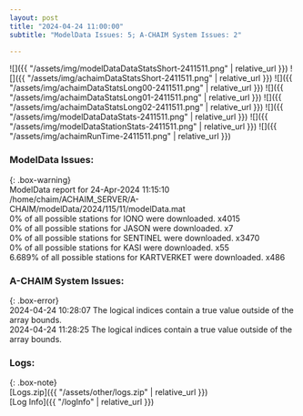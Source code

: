 ```yaml
---
layout: post
title: "2024-04-24 11:00:00"
subtitle: "ModelData Issues: 5; A-CHAIM System Issues: 2"

---
```


![]({{ "/assets/img/modelDataDataStatsShort-2411511.png" | relative_url }})
![]({{ "/assets/img/achaimDataStatsShort-2411511.png" | relative_url }})
![]({{ "/assets/img/achaimDataStatsLong00-2411511.png" | relative_url }})
![]({{ "/assets/img/achaimDataStatsLong01-2411511.png" | relative_url }})
![]({{ "/assets/img/achaimDataStatsLong02-2411511.png" | relative_url }})
![]({{ "/assets/img/modelDataDataStats-2411511.png" | relative_url }})
![]({{ "/assets/img/modelDataStationStats-2411511.png" | relative_url }})
![]({{ "/assets/img/achaimRunTime-2411511.png" | relative_url }})


### ModelData Issues:  
  
{: .box-warning}  
 ModelData report for 24-Apr-2024 11:15:10   
 /home/chaim/ACHAIM_SERVER/A-CHAIM/modelData/2024/115/11/modelData.mat   
 0% of all possible stations for IONO were downloaded. x4015   
 0% of all possible stations for JASON were downloaded. x7   
 0% of all possible stations for SENTINEL were downloaded. x3470   
 0% of all possible stations for KASI were downloaded. x55   
 6.689% of all possible stations for KARTVERKET were downloaded. x486   
  
### A-CHAIM System Issues:  
  
{: .box-error}  
2024-04-24 10:28:07 The logical indices contain a true value outside of the array bounds.  
2024-04-24 11:28:25 The logical indices contain a true value outside of the array bounds.  

### Logs:  
  
{: .box-note}  
[Logs.zip]({{ "/assets/other/logs.zip" | relative_url }})  
[Log Info]({{ "/logInfo" | relative_url }})  
